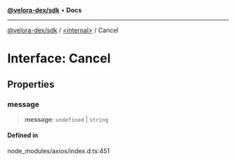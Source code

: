 [**@velora-dex/sdk**](../../README.md) • **Docs**

***

[@velora-dex/sdk](../../globals.md) / [\<internal\>](../README.md) / Cancel

# Interface: Cancel

## Properties

### message

> **message**: `undefined` \| `string`

#### Defined in

node\_modules/axios/index.d.ts:451
